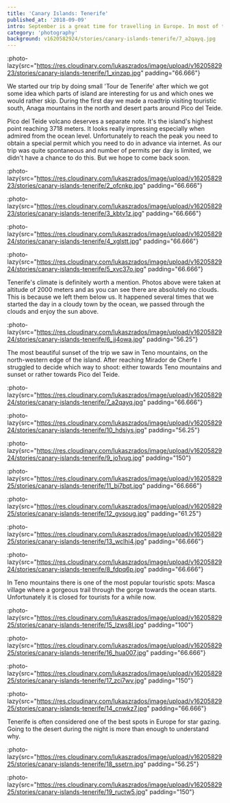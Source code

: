 ```yaml
---
title: 'Canary Islands: Tenerife'
published_at: '2018-09-09'
intro: September is a great time for travelling in Europe. In most of the european destinations it is already past the high season, which means less crowds and moderate weather. This year together with Jola we decided to fly to Tenerife. After few days there I dare to say that it's a landscape photographer's paradise.
category: 'photography'
background: v1620582924/stories/canary-islands-tenerife/7_a2qayq.jpg
---
```


:photo-lazy{src="https://res.cloudinary.com/lukaszrados/image/upload/v1620582923/stories/canary-islands-tenerife/1_xinzap.jpg" padding="66.666"}

We started our trip by doing small 'Tour de Tenerife' after which we got some idea which parts of island are interesting for us and which ones we would rather skip. During the first day we made a roadtrip visiting touristic south, Anaga mountains in the north and desert parts around Pico del Teide.

Pico del Teide volcano deserves a separate note. It's the island's highest point reaching 3718 meters. It looks really impressing especially when admired from the ocean level. Unfortunately to reach the peak you need to obtain a special permit which you need to do in advance via internet. As our trip was quite spontaneous and number of permits per day is limited, we didn't have a chance to do this. But we hope to come back soon.

:photo-lazy{src="https://res.cloudinary.com/lukaszrados/image/upload/v1620582923/stories/canary-islands-tenerife/2_ofcnkp.jpg" padding="66.666"}

:photo-lazy{src="https://res.cloudinary.com/lukaszrados/image/upload/v1620582923/stories/canary-islands-tenerife/3_kbtv1z.jpg" padding="66.666"}

:photo-lazy{src="https://res.cloudinary.com/lukaszrados/image/upload/v1620582924/stories/canary-islands-tenerife/4_xglstt.jpg" padding="66.666"}

:photo-lazy{src="https://res.cloudinary.com/lukaszrados/image/upload/v1620582924/stories/canary-islands-tenerife/5_xvc37o.jpg" padding="66.666"}

Tenerife's climate is definitely worth a mention. Photos above were taken at altitude of 2000 meters and as you can see there are absolutely no clouds. This is because we left them below us. It happened several times that we started the day in a cloudy town by the ocean, we passed through the clouds and enjoy the sun above.

:photo-lazy{src="https://res.cloudinary.com/lukaszrados/image/upload/v1620582924/stories/canary-islands-tenerife/6_jj4owa.jpg" padding="56.25"}

The most beautiful sunset of the trip we saw in Teno mountains, on the north-western edge of the island. After reaching Mirador de Cherfe I struggled to decide which way to shoot: either towards Teno mountains and sunset or rather towards Pico del Teide.

:photo-lazy{src="https://res.cloudinary.com/lukaszrados/image/upload/v1620582924/stories/canary-islands-tenerife/7_a2qayq.jpg" padding="66.666"}

:photo-lazy{src="https://res.cloudinary.com/lukaszrados/image/upload/v1620582924/stories/canary-islands-tenerife/10_hdsiys.jpg" padding="56.25"}

:photo-lazy{src="https://res.cloudinary.com/lukaszrados/image/upload/v1620582924/stories/canary-islands-tenerife/9_jo1vug.jpg" padding="150"}

:photo-lazy{src="https://res.cloudinary.com/lukaszrados/image/upload/v1620582925/stories/canary-islands-tenerife/11_bi7bqt.jpg" padding="66.666"}

:photo-lazy{src="https://res.cloudinary.com/lukaszrados/image/upload/v1620582925/stories/canary-islands-tenerife/12_gvsoug.jpg" padding="61.25"}

:photo-lazy{src="https://res.cloudinary.com/lukaszrados/image/upload/v1620582925/stories/canary-islands-tenerife/13_wclhi4.jpg" padding="66.666"}

:photo-lazy{src="https://res.cloudinary.com/lukaszrados/image/upload/v1620582924/stories/canary-islands-tenerife/8_fdpq6p.jpg" padding="66.666"}

In Teno mountains there is one of the most popular touristic spots: Masca village where a gorgeous trail through the gorge towards the ocean starts. Unfortunately it is closed for tourists for a while now.

:photo-lazy{src="https://res.cloudinary.com/lukaszrados/image/upload/v1620582925/stories/canary-islands-tenerife/15_lzws8l.jpg" padding="100"}

:photo-lazy{src="https://res.cloudinary.com/lukaszrados/image/upload/v1620582925/stories/canary-islands-tenerife/16_hua007.jpg" padding="66.666"}

:photo-lazy{src="https://res.cloudinary.com/lukaszrados/image/upload/v1620582925/stories/canary-islands-tenerife/17_zci7wv.jpg" padding="150"}

:photo-lazy{src="https://res.cloudinary.com/lukaszrados/image/upload/v1620582925/stories/canary-islands-tenerife/14_cnwkz7.jpg" padding="66.666"}

Tenerife is often considered one of the best spots in Europe for star gazing. Going to the desert during the night is more than enough to understand why.

:photo-lazy{src="https://res.cloudinary.com/lukaszrados/image/upload/v1620582925/stories/canary-islands-tenerife/18_ssetrn.jpg" padding="56.25"}

:photo-lazy{src="https://res.cloudinary.com/lukaszrados/image/upload/v1620582925/stories/canary-islands-tenerife/19_ructw5.jpg" padding="150"}

